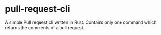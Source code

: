 # pull-request-cli

A simple Pull request cli written in Rust.
Contains only one command which returns the comments of a pull request.

